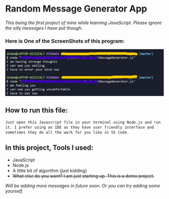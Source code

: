 # **Random Message Generator App**

_This being the first project of mine while learning JavaScript. Please ignore the silly messages I have put though._

### **Here is One of the ScreenShots of this program:**

![Alt text](./output.jpg "Output")

## How to run this file:

```
Just open this Javascript file in your terminal using Node.js and run it. I prefer using an IDE as they have user friendly interface and sometimes they do all the work for you like in VS Code.
```

## In this project, Tools I used:

- JavaScript
- Node.js
- A little bit of algorithm (just kidding)
- ~~What else do you want? I am just starting up. This is a demo project.~~

_Will be adding more messages in future soon. Or you can try adding some yourself._
